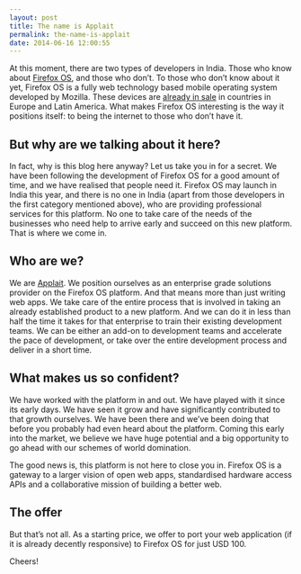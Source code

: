 ```yaml
---
layout: post
title: The name is Applait
permalink: the-name-is-applait
date: 2014-06-16 12:00:55
---
```


At this moment, there are two types of developers in India. Those who know about [Firefox OS](https://mozilla.org/firefox/os), and those who don’t. To those who don’t know about it yet, Firefox OS is a fully web technology based mobile operating system developed by Mozilla. These devices are [already in sale](https://www.mozilla.org/firefox/os/devices/) in countries in Europe and Latin America. What makes Firefox OS interesting is the way it positions itself: to being the internet to those who don’t have it.


## But why are we talking about it here?

In fact, why is this blog here anyway? Let us take you in for a secret. We have been following the development of Firefox OS for a good amount of time, and we have realised that people need it. Firefox OS may launch in India this year, and there is no one in India (apart from those developers in the first category mentioned above), who are providing professional services for this platform. No one to take care of the needs of the businesses who need help to arrive early and succeed on this new platform. That is where we come in.


## Who are we?

We are [Applait](http://applait.com). We position ourselves as an enterprise grade solutions provider on the Firefox OS platform. And that means more than just writing web apps. We take care of the entire process that is involved in taking an already established product to a new platform. And we can do it in less than half the time it takes for that enterprise to train their existing development teams. We can be either an add-on to development teams and accelerate the pace of development, or take over the entire development process and deliver in a short time.


## What makes us so confident?

We have worked with the platform in and out. We have played with it since its early days. We have seen it grow and have significantly contributed to that growth ourselves. We have been there and we’ve been doing that before you probably had even heard about the platform. Coming this early into the market, we believe we have huge potential and a big opportunity to go ahead with our schemes of world domination.

The good news is, this platform is not here to close you in. Firefox OS is a gateway to a larger vision of open web apps, standardised hardware access APIs and a collaborative mission of building a better web.


## The offer

But that’s not all. As a starting price, we offer to port your web application (if it is already decently responsive) to Firefox OS for just USD 100.

Cheers!


